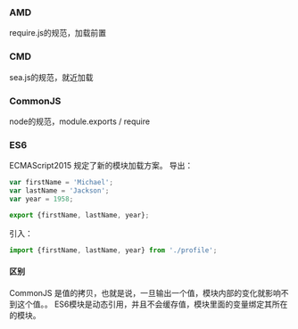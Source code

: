 ### AMD 
require.js的规范，加载前置

### CMD
sea.js的规范，就近加载

### CommonJS
node的规范，module.exports / require

### ES6
ECMAScript2015 规定了新的模块加载方案。
导出：
```javascript
var firstName = 'Michael';
var lastName = 'Jackson';
var year = 1958;

export {firstName, lastName, year};
```

引入：
```javascript
import {firstName, lastName, year} from './profile';
```

#### 区别
CommonJS 是值的拷贝，也就是说，一旦输出一个值，模块内部的变化就影响不到这个值。。
ES6模块是动态引用，并且不会缓存值，模块里面的变量绑定其所在的模块。


